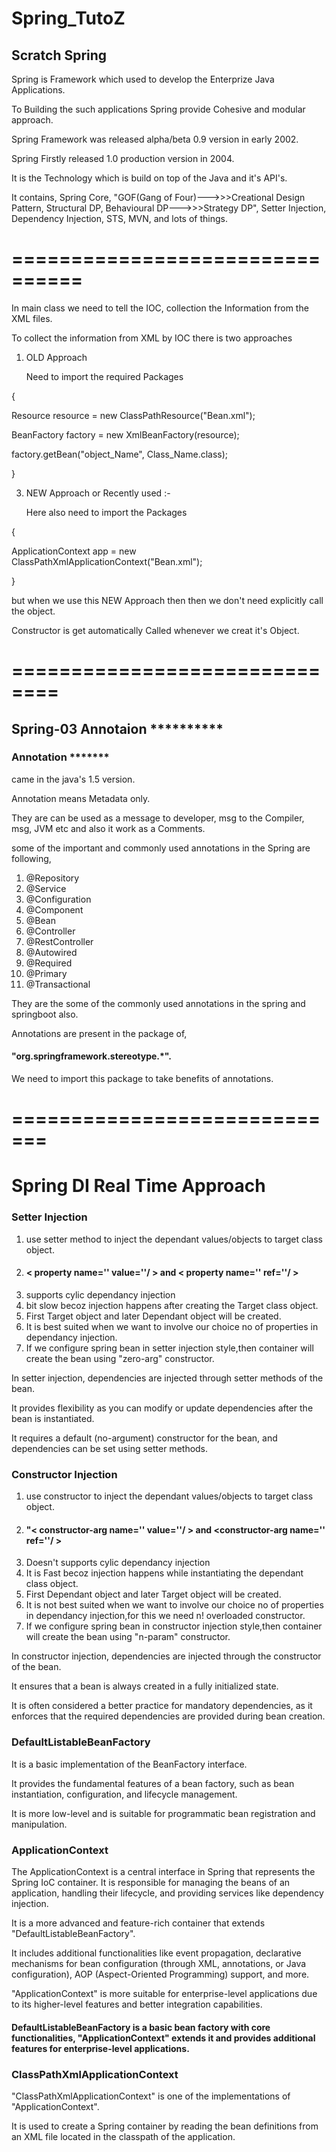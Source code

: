 # Spring_TutoZ
## Scratch Spring
Spring is Framework which used to develop the Enterprize Java Applications. 

To Building the such applications Spring provide Cohesive and modular approach.

Spring Framework was released alpha/beta 0.9 version in early 2002. 

Spring Firstly released 1.0 production version in 2004.

It is the Technology which is build on top of the Java and it's API's.

It contains, Spring Core, "GOF(Gang of Four)--->>>Creational Design Pattern, Structural DP, Behavioural DP--->>>Strategy DP", Setter Injection, Dependency Injection, STS, MVN, and lots of things.

# ================================

In main class we need to tell the IOC, collection the Information from the XML files.

To collect the information from XML by IOC there is two approaches

1) OLD Approach

    Need to import the required Packages

{
   
   Resource resource = new ClassPathResource("Bean.xml");
   
   BeanFactory factory = new XmlBeanFactory(resource);
   
   factory.getBean("object_Name", Class_Name.class);
 
  }


3) NEW Approach or Recently used :-

    Here also need to import the Packages
 
  {
  
   ApplicationContext app = new ClassPathXmlApplicationContext("Bean.xml");
 
  }
  
   but when we use this NEW Approach then then we don't need explicitly call the object.

Constructor is get automatically Called whenever we creat it's Object.

# ==============================

## Spring-03 Annotaion **********

### Annotation *******

came in the java's 1.5 version.

Annotation means Metadata only.

They are can be used as a message to developer, msg to the Compiler, msg, JVM etc and also it work as a Comments.

some of the important and commonly used annotations in the Spring are following,
1. @Repository
2. @Service
3. @Configuration
4. @Component
5. @Bean
6. @Controller
7. @RestController
8. @Autowired
9. @Required
10. @Primary
11. @Transactional

They are the some of the commonly used annotations in the spring and springboot also.

Annotations are present in the package of,
#### "org.springframework.stereotype.*".

We need to import this package to take benefits of annotations.
# =============================
# Spring DI Real Time Approach

### Setter Injection
1. use setter method to inject the dependant values/objects to target class object.
2. #### < property name='' value=''/ > and < property name='' ref=''/ >
3. supports cylic dependancy injection
4. bit slow becoz injection happens after creating the Target class object.
5. First Target object and later Dependant object will be created.
6. It is best suited when we want to involve our choice no of properties in 
dependancy injection.
7. If we configure spring bean in setter injection style,then container will create
the bean using "zero-arg" constructor.

In setter injection, dependencies are injected through setter methods of the bean.

It provides flexibility as you can modify or update dependencies after the bean is instantiated.

It requires a default (no-argument) constructor for the bean, and dependencies can be set using setter methods.

### Constructor Injection
1. use constructor to inject the dependant values/objects to target class object.
2. #### "< constructor-arg name='' value=''/ > and <constructor-arg name='' ref=''/ >
3. Doesn't supports cylic dependancy injection
4. It is Fast becoz injection happens while instantiating the dependant class 
object.
5. First Dependant object and later Target object will be created.
6. It is not best suited when we want to involve our choice no of properties in 
dependancy injection,for this we need n! overloaded constructor.
7. If we configure spring bean in constructor injection style,then container will 
create the bean using "n-param" constructor.

In constructor injection, dependencies are injected through the constructor of the bean.

It ensures that a bean is always created in a fully initialized state.

It is often considered a better practice for mandatory dependencies, as it enforces that the required dependencies are provided during bean creation.
### DefaultListableBeanFactory
It is a basic implementation of the BeanFactory interface.

It provides the fundamental features of a bean factory, such as bean instantiation, configuration, and lifecycle management.

It is more low-level and is suitable for programmatic bean registration and manipulation.
### ApplicationContext
The ApplicationContext is a central interface in Spring that represents the Spring IoC container. It is responsible for managing the beans of an application, handling their lifecycle, and providing services like dependency injection.

It is a more advanced and feature-rich container that extends "DefaultListableBeanFactory".

It includes additional functionalities like event propagation, declarative mechanisms for bean configuration (through XML, annotations, or Java configuration), AOP (Aspect-Oriented Programming) support, and more.

"ApplicationContext" is more suitable for enterprise-level applications due to its higher-level features and better integration capabilities.
#### DefaultListableBeanFactory is a basic bean factory with core functionalities, "ApplicationContext" extends it and provides additional features for enterprise-level applications.

### ClassPathXmlApplicationContext
"ClassPathXmlApplicationContext" is one of the implementations of "ApplicationContext".

It is used to create a Spring container by reading the bean definitions from an XML file located in the classpath of the application.





   
